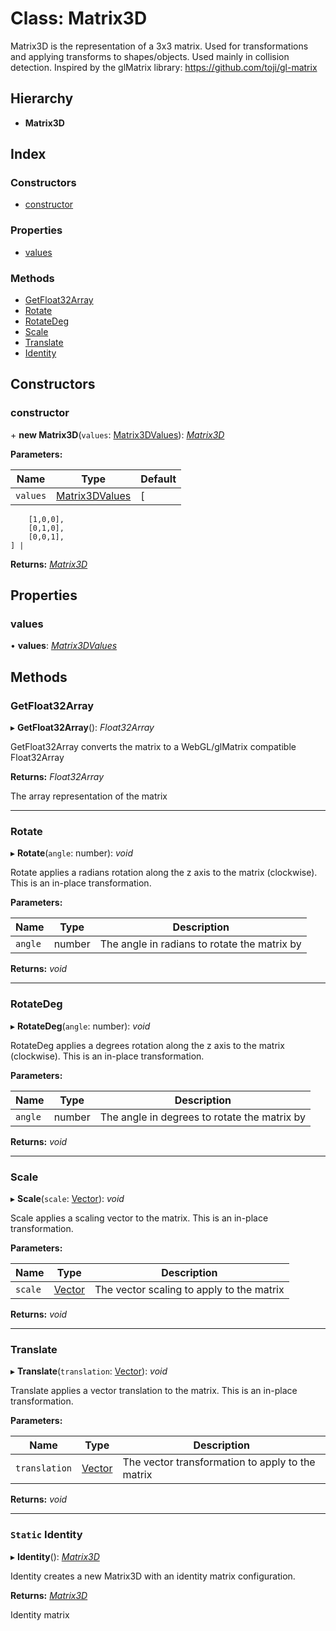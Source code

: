 
# Class: Matrix3D

Matrix3D is the representation of a 3x3 matrix.
Used for transformations and applying transforms to shapes/objects.
Used mainly in collision detection.
Inspired by the glMatrix library:
https://github.com/toji/gl-matrix

## Hierarchy

* **Matrix3D**

## Index

### Constructors

* [constructor](matrix3d.md#constructor)

### Properties

* [values](matrix3d.md#values)

### Methods

* [GetFloat32Array](matrix3d.md#getfloat32array)
* [Rotate](matrix3d.md#rotate)
* [RotateDeg](matrix3d.md#rotatedeg)
* [Scale](matrix3d.md#scale)
* [Translate](matrix3d.md#translate)
* [Identity](matrix3d.md#static-identity)

## Constructors

###  constructor

\+ **new Matrix3D**(`values`: [Matrix3DValues](../README.md#matrix3dvalues)): *[Matrix3D](matrix3d.md)*

**Parameters:**

Name | Type | Default |
------ | ------ | ------ |
`values` | [Matrix3DValues](../README.md#matrix3dvalues) | [
        [1,0,0],
        [0,1,0],
        [0,0,1],
    ] |

**Returns:** *[Matrix3D](matrix3d.md)*

## Properties

###  values

• **values**: *[Matrix3DValues](../README.md#matrix3dvalues)*

## Methods

###  GetFloat32Array

▸ **GetFloat32Array**(): *Float32Array*

GetFloat32Array converts the matrix to a WebGL/glMatrix compatible Float32Array

**Returns:** *Float32Array*

The array representation of the matrix

___

###  Rotate

▸ **Rotate**(`angle`: number): *void*

Rotate applies a radians rotation along the z axis to the matrix (clockwise).
This is an in-place transformation.

**Parameters:**

Name | Type | Description |
------ | ------ | ------ |
`angle` | number | The angle in radians to rotate the matrix by  |

**Returns:** *void*

___

###  RotateDeg

▸ **RotateDeg**(`angle`: number): *void*

RotateDeg applies a degrees rotation along the z axis to the matrix (clockwise).
This is an in-place transformation.

**Parameters:**

Name | Type | Description |
------ | ------ | ------ |
`angle` | number | The angle in degrees to rotate the matrix by  |

**Returns:** *void*

___

###  Scale

▸ **Scale**(`scale`: [Vector](vector.md)): *void*

Scale applies a scaling vector to the matrix.
This is an in-place transformation.

**Parameters:**

Name | Type | Description |
------ | ------ | ------ |
`scale` | [Vector](vector.md) | The vector scaling to apply to the matrix  |

**Returns:** *void*

___

###  Translate

▸ **Translate**(`translation`: [Vector](vector.md)): *void*

Translate applies a vector translation to the matrix.
This is an in-place transformation.

**Parameters:**

Name | Type | Description |
------ | ------ | ------ |
`translation` | [Vector](vector.md) | The vector transformation to apply to the matrix  |

**Returns:** *void*

___

### `Static` Identity

▸ **Identity**(): *[Matrix3D](matrix3d.md)*

Identity creates a new Matrix3D with an identity matrix configuration.

**Returns:** *[Matrix3D](matrix3d.md)*

Identity matrix
